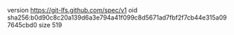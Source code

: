 version https://git-lfs.github.com/spec/v1
oid sha256:b0d90c8c20a139d6a3e794a41f099c8d5671ad7fbf2f7cb44e315a097645cbd0
size 519
